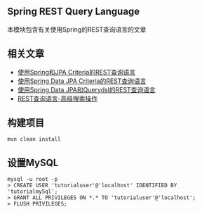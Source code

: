## Spring REST Query Language

本模块包含有关使用Spring的REST查询语言的文章

## 相关文章

+ [使用Spring和JPA Criteria的REST查询语言](docs/使用Spring和JPA-Criteria的REST查询语言.md)
+ [使用Spring Data JPA Criteria的REST查询语言](docs/使用SpringDataJPA-Criteria的REST查询语言.md)
+ [使用Spring Data JPA和Querydsl的REST查询语言](docs/使用SpringDataJPA和Querydsl的REST查询语言.md)
+ [REST查询语言-高级搜索操作](docs/REST查询语言-高级搜索操作.md)

## 构建项目

```
mvn clean install
```

## 设置MySQL

```
mysql -u root -p 
> CREATE USER 'tutorialuser'@'localhost' IDENTIFIED BY 'tutorialmy5ql';
> GRANT ALL PRIVILEGES ON *.* TO 'tutorialuser'@'localhost';
> FLUSH PRIVILEGES;
```